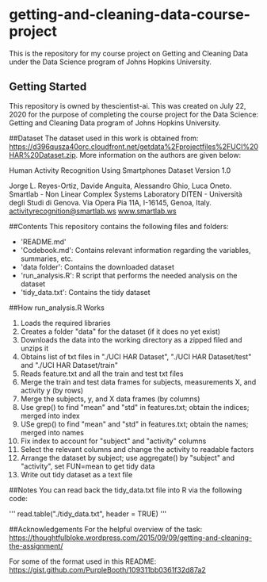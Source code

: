 # getting-and-cleaning-data-course-project
This is the repository for my course project on Getting and Cleaning Data under the Data Science program of Johns Hopkins University.

## Getting Started
This repository is owned by thescientist-ai.  This was created on July 22, 2020 for the purpose of completing the course project for the Data Science: Getting and Cleaning Data program of Johns Hopkins University.

##Dataset
The dataset used in this work is obtained from: https://d396qusza40orc.cloudfront.net/getdata%2Fprojectfiles%2FUCI%20HAR%20Dataset.zip.  More information on the authors are given below:

Human Activity Recognition Using Smartphones Dataset
Version 1.0

Jorge L. Reyes-Ortiz, Davide Anguita, Alessandro Ghio, Luca Oneto.
Smartlab - Non Linear Complex Systems Laboratory
DITEN - Università degli Studi di Genova.
Via Opera Pia 11A, I-16145, Genoa, Italy.
activityrecognition@smartlab.ws
www.smartlab.ws

##Contents
This repository contains the following files and folders:
- 'README.md'
- 'Codebook.md': Contains relevant information regarding the variables, summaries, etc.
- 'data folder': Contains the downloaded dataset
- 'run_analysis.R': R script that performs the needed analysis on the dataset
- 'tidy_data.txt': Contains the tidy dataset

##How run_analysis.R Works
01. Loads the required libraries
02. Creates a folder "data" for the dataset (if it does no yet exist)
03. Downloads the data into the working directory as a zipped filed and unzips it
04. Obtains list of txt files in "./UCI HAR Dataset", "./UCI HAR Dataset/test" and "./UCI HAR Dataset/train"
05. Reads feature.txt and all the train and test txt files
06. Merge the train and test data frames for subjects, measurements X, and activity y (by rows)
07. Merge the subjects, y, and X data frames (by columns)
08. Use grep() to find "mean" and "std" in features.txt; obtain the indices; merged into index
09. USe grep() to find "mean" and "std" in features.txt; obtain the names; merged into names
10. Fix index to account for "subject" and "activity" columns
11. Select the relevant columns and change the activity to readable factors
12. Arrange the dataset by subject; use aggregate() by "subject" and "activity", set FUN=mean to get tidy data
13. Write out tidy dataset as a text file

##Notes
You can read back the tidy_data.txt file into R via the following code:

'''
read.table("./tidy_data.txt", header = TRUE)
'''

##Acknowledgements
For the helpful overview of the task:
https://thoughtfulbloke.wordpress.com/2015/09/09/getting-and-cleaning-the-assignment/

For some of the format used in this README:
https://gist.github.com/PurpleBooth/109311bb0361f32d87a2



